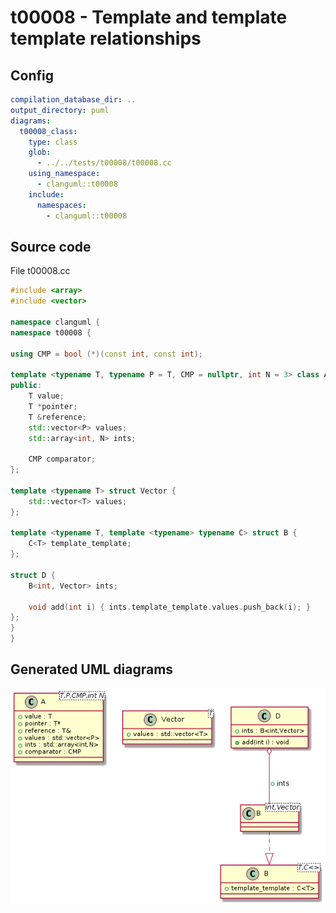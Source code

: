 # t00008 - Template and template template relationships
## Config
```yaml
compilation_database_dir: ..
output_directory: puml
diagrams:
  t00008_class:
    type: class
    glob:
      - ../../tests/t00008/t00008.cc
    using_namespace:
      - clanguml::t00008
    include:
      namespaces:
        - clanguml::t00008

```
## Source code
File t00008.cc
```cpp
#include <array>
#include <vector>

namespace clanguml {
namespace t00008 {

using CMP = bool (*)(const int, const int);

template <typename T, typename P = T, CMP = nullptr, int N = 3> class A {
public:
    T value;
    T *pointer;
    T &reference;
    std::vector<P> values;
    std::array<int, N> ints;

    CMP comparator;
};

template <typename T> struct Vector {
    std::vector<T> values;
};

template <typename T, template <typename> typename C> struct B {
    C<T> template_template;
};

struct D {
    B<int, Vector> ints;

    void add(int i) { ints.template_template.values.push_back(i); }
};
}
}

```
## Generated UML diagrams
![t00008_class](./t00008_class.png "Template and template template relationships")
